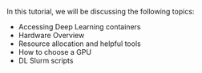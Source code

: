 In this tutorial, we will be discussing the following topics:
* Accessing Deep Learning containers
* Hardware Overview
* Resource allocation and helpful tools
* How to choose a GPU
* DL Slurm scripts

